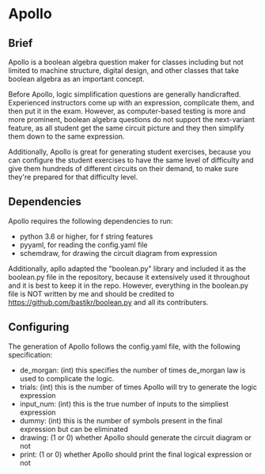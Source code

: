 # Apollo

## Brief

Apollo is a boolean algebra question maker for classes including but not limited to machine structure, digital design, and other classes that take boolean algebra as an important concept. 

Before Apollo, logic simplification questions are generally handicrafted. Experienced instructors come up with an expression, complicate them, and then put it in the exam. However, as computer-based testing is more and more prominent, boolean algebra questions do not support the next-variant feature, as all student get the same circuit picture and they then simplify them down to the same expression.

Additionally, Apollo is great for generating student exercises, because you can configure the student exercises to have the same level of difficulty and give them hundreds of different circuits on their demand, to make sure they're prepared for that difficulty level.

## Dependencies

Apollo requires the following dependencies to run:
* python 3.6 or higher, for f string features
* pyyaml, for reading the config.yaml file
* schemdraw, for drawing the circuit diagram from expression
  
Additionally, apllo adapted the "boolean.py" library and included it as the boolean.py file in the repository, because it extensively used it throughout and it is best to keep it in the repo. However, everything in the boolean.py file is NOT written by me and should be credited to https://github.com/bastikr/boolean.py and all its contributers. 

## Configuring

The generation of Apollo follows the config.yaml file, with the following specification:

* de_morgan: (int) this specifies the number of times de_morgan law is used to complicate the logic. 
* trials: (int) this is the number of times Apollo will try to generate the logic expression
* input_num: (int) this is the true number of inputs to the simpliest expression
* dummy: (int) this is the number of symbols present in the final expression but can be eliminated
* drawing: (1 or 0) whether Apollo should generate the circuit diagram or not
* print: (1 or 0) whether Apollo should print the final logical expression or not